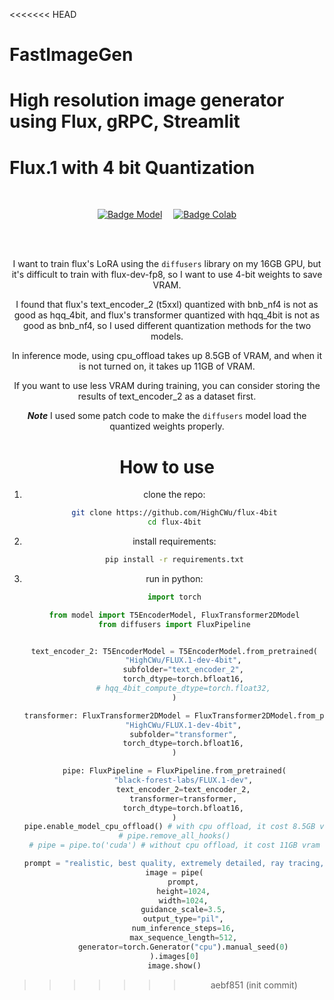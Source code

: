 <<<<<<< HEAD
# FastImageGen
High resolution image generator using Flux, gRPC, Streamlit
=======
# Flux.1 with 4 bit Quantization

<br>

<div align = center>

[![Badge Model]][Model]   
[![Badge Colab]][Colab]

<br>
<br>

<!---------------------------------------------------------------------------->

[Model]: https://huggingface.co/HighCWu/FLUX.1-dev-4bit
[Colab]: https://colab.research.google.com/github/HighCWu/flux-4bit/blob/main/colab_t4.ipynb


<!---------------------------------[ Badges ]---------------------------------->

[Badge Model]: https://huggingface.co/datasets/huggingface/badges/resolve/main/model-on-hf-sm.svg
[Badge Colab]: https://colab.research.google.com/assets/colab-badge.svg

<!---------------------------------------------------------------------------->


I want to train flux's LoRA using the `diffusers` library on my 16GB GPU, but it's difficult to train with flux-dev-fp8, so I want to use 4-bit weights to save VRAM.

I found that flux's text_encoder_2 (t5xxl) quantized with bnb_nf4 is not as good as hqq_4bit, and flux's transformer quantized with hqq_4bit is not as good as bnb_nf4, so I used different quantization methods for the two models.

In inference mode, using cpu_offload takes up 8.5GB of VRAM, and when it is not turned on, it takes up 11GB of VRAM.

If you want to use less VRAM during training, you can consider storing the results of text_encoder_2 as a dataset first.

***Note*** I used some patch code to make the `diffusers` model load the quantized weights properly.

# How to use

1. clone the repo:
    ```sh
    git clone https://github.com/HighCWu/flux-4bit
    cd flux-4bit
    ```

2. install requirements:
    ```sh
    pip install -r requirements.txt
    ```

3. run in python:
    ```py
    import torch

    from model import T5EncoderModel, FluxTransformer2DModel
    from diffusers import FluxPipeline


    text_encoder_2: T5EncoderModel = T5EncoderModel.from_pretrained(
        "HighCWu/FLUX.1-dev-4bit",
        subfolder="text_encoder_2",
        torch_dtype=torch.bfloat16,
        # hqq_4bit_compute_dtype=torch.float32,
    )

    transformer: FluxTransformer2DModel = FluxTransformer2DModel.from_pretrained(
        "HighCWu/FLUX.1-dev-4bit",
        subfolder="transformer",
        torch_dtype=torch.bfloat16,
    )

    pipe: FluxPipeline = FluxPipeline.from_pretrained(
        "black-forest-labs/FLUX.1-dev",
        text_encoder_2=text_encoder_2,
        transformer=transformer,
        torch_dtype=torch.bfloat16,
    )
    pipe.enable_model_cpu_offload() # with cpu offload, it cost 8.5GB vram
    # pipe.remove_all_hooks()
    # pipe = pipe.to('cuda') # without cpu offload, it cost 11GB vram

    prompt = "realistic, best quality, extremely detailed, ray tracing, photorealistic, A blue cat holding a sign that says hello world"
    image = pipe(
        prompt,
        height=1024,
        width=1024,
        guidance_scale=3.5,
        output_type="pil",
        num_inference_steps=16,
        max_sequence_length=512,
        generator=torch.Generator("cpu").manual_seed(0)
    ).images[0]
    image.show()

    ```
>>>>>>> aebf851 (init commit)
